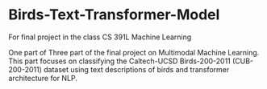 # Birds-Text-Transformer-Model

For final project in the class CS 391L Machine Learning

One part of Three part of the final project on Multimodal Machine Learning. This part focuses on classifying the Caltech-UCSD Birds-200-2011 (CUB-200-2011) dataset using text descriptions of birds and transformer architecture for NLP. 
